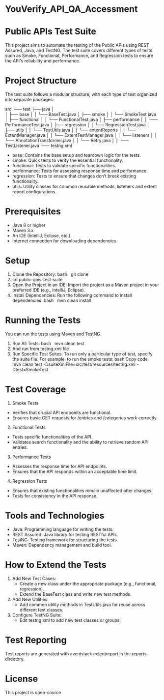 # YouVerify_API_QA_Accessment
# Public APIs Test Suite
This project aims to automate the testing of the Public APIs using REST Assured, Java, and TestNG. The test suite covers different types of tests such as Smoke, Functional, Performance, and Regression tests to ensure the API's reliability and performance.

# Project Structure
The test suite follows a modular structure, with each type of test organized into separate packages:

src
└── test
    ├── java
    │   
    │     ├── base
    │     │   └── BaseTest.java
    │     ├── smoke
    │     │   └── SmokeTest.java
    │     ├── functional
    │     │   └── FunctionalTest.java
    │     ├── performance
    │     │   └── PerformanceTest.java
    │     ├── regression
    │     │   └── RegressionTest.java
    │     ├── utils
    │     │   └── TestUtils.java
    │     │   └── extentReports
    │     │        └── ExtentManager.java
    │     │        └── ExtentTestManager.java
    │     │   └── listeners
    │     │        └── AnnotationTransformer.java
    │     │        └── Retry.java
    │     │        └── TestListener.java
└── testng.xml
* base: Contains the base setup and teardown logic for the tests.
* smoke: Quick tests to verify the essential functionality.
* functional: Tests to validate specific functionalities.
* performance: Tests for assessing response time and performance.
* regression: Tests to ensure that changes don’t break existing functionality.
* utils: Utility classes for common reusable methods, listeners and extent report configurations.

# Prerequisites
* Java 8 or higher
* Maven 3.x
* An IDE (IntelliJ, Eclipse, etc.)
* Internet connection for downloading dependencies

# Setup
1. Clone the Repository: bash   git clone <repository-url>
2. cd public-apis-test-suite   
3. Open the Project in an IDE: Import the project as a Maven project in your preferred IDE (e.g., IntelliJ, Eclipse).
4. Install Dependencies: Run the following command to install dependencies: bash   mvn clean install
   

# Running the Tests
You can run the tests using Maven and TestNG.
1. Run All Tests:
   bash   mvn clean test
2. And run from testng.xml file  
3. Run Specific Test Suites: To run only a particular type of test, specify the suite file. For example, to run the smoke tests: bash Copy code   mvn clean test -DsuiteXmlFile=src/test/resources/testng.xml -Dtest=SmokeTest
   

# Test Coverage
1. Smoke Tests
* Verifies that crucial API endpoints are functional.
* Ensures basic GET requests for /entries and /categories work correctly.
2. Functional Tests
* Tests specific functionalities of the API.
* Validates search functionality and the ability to retrieve random API entries.
3. Performance Tests
* Assesses the response time for API endpoints.
* Ensures that the API responds within an acceptable time limit.
4. Regression Tests
* Ensures that existing functionalities remain unaffected after changes.
* Tests for consistency in the API response.

# Tools and Technologies
* Java: Programming language for writing the tests.
* REST Assured: Java library for testing RESTful APIs.
* TestNG: Testing framework for structuring the tests.
* Maven: Dependency management and build tool.

# How to Extend the Tests
1. Add New Test Cases:
    * Create a new class under the appropriate package (e.g., functional, regression).
    * Extend the BaseTest class and write new test methods.
2. Add New Utilities:
    * Add common utility methods in TestUtils.java for reuse across different test classes.
3. Configure TestNG Suite:
    * Edit testng.xml to add new test classes or groups.
      
# Test Reporting
Test reports are generated with aventstack extentreport in the reports directory. 
# License
This project is open-source 
